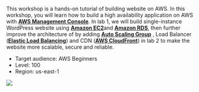 This workshop is a hands-on tutorial of building website on AWS. In this workshop, you will learn how to build a high availability application on AWS with [**AWS Management Console**](https://aws.amazon.com/console/). In lab 1, we will build single-instance WordPress website using [**Amazon EC2**](https://aws.amazon.com/ec2)and [**Amazon RDS**](https://aws.amazon.com/rds/), then further improve the architecture of by adding [**Auto Scaling Group**](https://docs.aws.amazon.com/autoscaling/ec2/userguide/AutoScalingGroup.html) , Load Balancer ([**Elastic Load Balancing**](https://aws.amazon.com/elasticloadbalancing/?nc=sn&loc=0)) and CDN ([**AWS CloudFront**](https://aws.amazon.com/cloudfront)) in lab 2 to make the website more scalable, secure and reliable.

* Target audience: AWS Beginners
* Level: 100
* Region: us-east-1

![](/images/lab2-architecture.jpg)